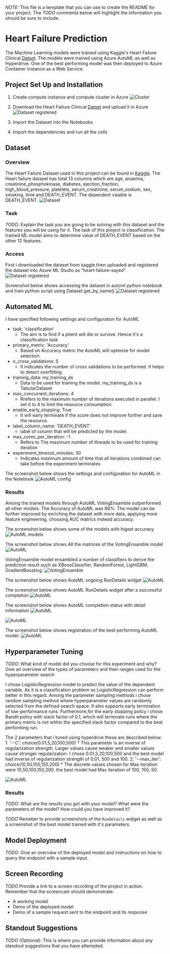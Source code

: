 *NOTE:* This file is a template that you can use to create the README for your project. The *TODO* comments below will highlight the information you should be sure to include.

# Heart Failure Prediction

The Machine Learning models were trained using Kaggle's Heart Failure Clinical [Datset](https://www.kaggle.com/andrewmvd/heart-failure-clinical-data). The models were trained using Azure AutoML as well as Hyperdrive. One of the best performing model was then deployed to Azure Container Instance as a Web Service.

## Project Set Up and Installation

  1. Create compute instance and compute cluster in Azure
      ![Cluster](https://github.com/sayed6201/capstone_ML_Azure_nano_degree_/blob/master/screenshots/cluster.png "Created compute cluster configuration")
         
  2. Download the Heart Failure Clinical [Datset](https://www.kaggle.com/andrewmvd/heart-failure-clinical-data) and upload it in Azure
      ![Dataset registered](https://github.com/sayed6201/capstone_ML_Azure_nano_degree_/blob/master/screenshots/dataset_create.PNG "Uloading dataset from local to Azure")
      
  3. Import the Dataset into the Notebooks
  
  4. Import the dependencies and run all the cells

## Dataset

### Overview
The Heart Failure Dataset used in this project can be found in [Kaggle](https://www.kaggle.com/andrewmvd/heart-failure-clinical-data). The Heart failure dataset has total 13 columns which are age, anaemia, creatinine_phosphokinase, diabetes, ejection_fraction, high_blood_pressure,	platelets, serum_creatinine,	serum_sodium, sex,	smoking,	time and	DEATH_EVENT. The dependent vaiable is DEATH_EVENT.
  ![Dataset ](https://github.com/sayed6201/capstone_ML_Azure_nano_degree_/blob/master/screenshots/database_excel.PNG "Heart Failure Dataset")

### Task
*TODO*: Explain the task you are going to be solving with this dataset and the features you will be using for it.
The task of this project is classification. The trained ML model aims to determine value of DEATH_EVENT based on the other 12 features. 


### Access

First i downloaded the dataset from kaggle then uploaded and registered the dataset into Azure ML Studio as "heart-failure-sayed".
![Dataset registered](https://github.com/sayed6201/capstone_ML_Azure_nano_degree_/blob/master/screenshots/dataset_overview.png "Dataset")

Screenshot below shows accessing the dataset in automl python notebook and train python script using Dataset.get_by_name()
![Dataset registered](https://github.com/sayed6201/capstone_ML_Azure_nano_degree_/blob/master/screenshots/dataset_access_automl.PNG "Accessing dataset in notebook")


## Automated ML

I have specified following settings and configuration for AutoML 
   * task: 'classification' 
        * The aim is to find if a ptient will die or survive. Hence it's a classification task
   * primary_metric: 'Accuracy' 
        * Based on Accuracy metric the AutoML will optimize for model selection. 
   * n_cross_validations: 5
        * It indicates the number of cross validations to be performed. It helps to detect overfitting
   * training_data: my_training_ds 
        * Data to be used for training the model. my_training_ds is a TabularDataset
   * max_concurrent_iterations: 4
        * Rrefers to the maximum number of iterations executed in parallel. I set it to 4 to limit the resource consumption.
   * enable_early_stopping: True
        * It will early terminate if the score does not improve further and save the resource. 
   * label_column_name: 'DEATH_EVENT'
        * label of column that will be predicted by the model.
   * max_cores_per_iteration: -1
        * Refers to The maximum number of threads to be used for training iteration
   * experiment_timeout_minutes: 30
        * Indicates maximum amount of time that all iterations combined can take before the experiment terminates
   
   The screenshot below shows the settings and configuration for AutoML in the Notebook
   ![AutoML config](https://github.com/sayed6201/capstone_ML_Azure_nano_degree_/blob/master/screenshots/automl_config_settings.PNG "Settings and Config for AutoML")

### Results

Among the trained models through AutoML VotingEnsamble outperformed all other models. The Accuracy of AutoML was 86%. The model can be further improved by enriching the dataset with more data, applying more feature engineering, choosing AUC matrics instead accuracy.

  The screenshot below shows some of the models with higest accuracy
  ![AutoML models](https://github.com/sayed6201/capstone_ML_Azure_nano_degree_/blob/master/screenshots/automl_models.png "Trained Models through AutoML")
  
  The screenshot below shows All the matrices of the VotingEnsamble model
  ![AutoML](https://github.com/sayed6201/capstone_ML_Azure_nano_degree_/blob/master/screenshots/best_model_automl_mterics.png "Best Model metrics")
  
  VotingEnsamble model ensambled a number of classifiers to derive the prediction result such as XBoosClassifier, RandomForest, LightGBM, GradientBoosting.
  ![VotingEnsamble](https://github.com/sayed6201/capstone_ML_Azure_nano_degree_/blob/master/screenshots/tags_bestmodel_automl.PNG "VotingEnsamble Model Detail")
  
  The screenshot below shows AutoML ongoing RunDetails widget
  ![AutoML](https://github.com/sayed6201/capstone_ML_Azure_nano_degree_/blob/master/screenshots/rundetail_running.png "AutoML RunDetails Running")
  
  The screenshot below shows AutoML RunDetails widget after a successful completion
  ![AutoML](https://github.com/sayed6201/capstone_ML_Azure_nano_degree_/blob/master/screenshots/runwidget_automl.png "AutoML RunDetails Completed")
  
  The screenshot below shows AutoML completion status with detail information
  ![AutoML](https://github.com/sayed6201/capstone_ML_Azure_nano_degree_/blob/master/screenshots/automl_completed.png "AutoML Completed")
  
  ![AutoML](https://github.com/sayed6201/capstone_ML_Azure_nano_degree_/blob/master/screenshots/accuracy_plot_automl.png "AutoML Run Accuracy Plot")
  
  The screenshot below shows registration of the best performing AutoML model. 
  ![AutoML](https://github.com/sayed6201/capstone_ML_Azure_nano_degree_/blob/master/screenshots/registering_automl.PNG "AutoML Run Accuracy Plot")
  

## Hyperparameter Tuning
*TODO*: What kind of model did you choose for this experiment and why? Give an overview of the types of parameters and their ranges used for the hyperparameter search

I chose LogisticRegression model to predict the value of the dependent variable. As it is a classification problem so LogisticRegression can perform better in this regard. 
Among the parameter sampling methods i chose random sampling method where hyperparameter values are randomly selected from the defined search space. It also supports early termination of low-performance runs. Furthermore,for the early stopping policy i chose Bandit policy with slack factor of 0.1, which will terminate runs where the primary metric is not within the specified slack factor compared to the best performing run.

The 2 parameters that i tuned using hyperdrive these are described below:
          1. '--C': choice(0.01,5,20,100,500)
              * This parameter is an inverse of regularization strength. Larger values cause weaker and smaller values cause stronger regularization. I chose 0.01,5,20,100,500 and the best model had inverse of regularization strength of 0.01, 500 and 100.
          2. '--max_iter': choice(10,50,100,150,200)
              * The discrete values chosen for Max iteration were 10,50,100,150,200. the best model had Max iteration of 100, 150, 50.
          
  ![AutoML](https://github.com/sayed6201/capstone_ML_Azure_nano_degree_/blob/master/screenshots/ps.PNG "Specifying parameter sampler")
          
### Results
*TODO*: What are the results you got with your model? What were the parameters of the model? How could you have improved it?


*TODO* Remeber to provide screenshots of the `RunDetails` widget as well as a screenshot of the best model trained with it's parameters.

## Model Deployment
*TODO*: Give an overview of the deployed model and instructions on how to query the endpoint with a sample input.

## Screen Recording
*TODO* Provide a link to a screen recording of the project in action. Remember that the screencast should demonstrate:
- A working model
- Demo of the deployed  model
- Demo of a sample request sent to the endpoint and its response

## Standout Suggestions
*TODO (Optional):* This is where you can provide information about any standout suggestions that you have attempted.
